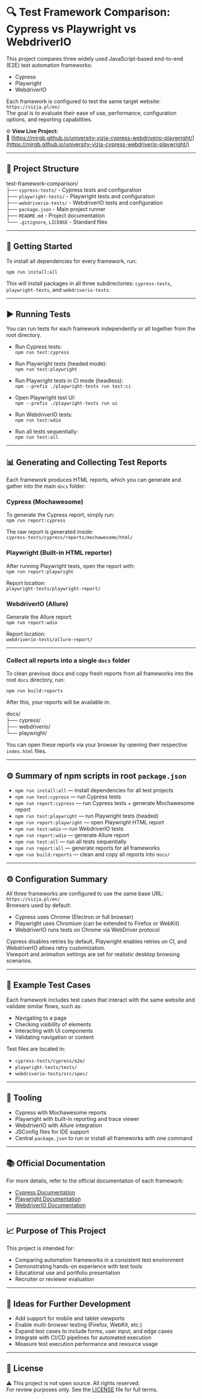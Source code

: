 # 🔍 Test Framework Comparison: Cypress vs Playwright vs WebdriverIO

This project compares three widely used JavaScript-based end-to-end (E2E) test automation frameworks:

- Cypress  
- Playwright  
- WebdriverIO  

Each framework is configured to test the same target website: `https://vizja.pl/en/`  
The goal is to evaluate their ease of use, performance, configuration options, and reporting capabilities.

🌐 **View Live Project:**  
🔗 [https://mirgb.github.io/university-vizja-cypress-webdriverio-playwright/](https://mirgb.github.io/university-vizja-cypress-webdriverio-playwright/)

---

## 📁 Project Structure

test-framework-comparison/  
├── `cypress-tests/`        - Cypress tests and configuration  
├── `playwright-tests/`     - Playwright tests and configuration  
├── `webdriverio-tests/`    - WebdriverIO tests and configuration  
├── `package.json`          - Main project runner  
├── `README.md`             - Project documentation  
└── `.gitignore`, `LICENSE` - Standard files  

---

## 🚀 Getting Started

To install all dependencies for every framework, run:

`npm run install:all`

This will install packages in all three subdirectories: `cypress-tests`, `playwright-tests`, and `webdriverio-tests`.

---

## ▶️ Running Tests

You can run tests for each framework independently or all together from the root directory.

- Run Cypress tests:  
  `npm run test:cypress`

- Run Playwright tests (headed mode):  
  `npm run test:playwright`

- Run Playwright tests in CI mode (headless):  
  `npm --prefix ./playwright-tests run test:ci`

- Open Playwright test UI:  
  `npm --prefix ./playwright-tests run ui`

- Run WebdriverIO tests:  
  `npm run test:wdio`

- Run all tests sequentially:  
  `npm run test:all`

---

## 📊 Generating and Collecting Test Reports

Each framework produces HTML reports, which you can generate and gather into the main `docs` folder:

### Cypress (Mochawesome)  
To generate the Cypress report, simply run:  
`npm run report:cypress`

The raw report is generated inside:  
`cypress-tests/cypress/reports/mochawesome/html/`

### Playwright (Built-in HTML reporter)  
After running Playwright tests, open the report with:  
`npm run report:playwright`

Report location:  
`playwright-tests/playwright-report/`

### WebdriverIO (Allure)  
Generate the Allure report:  
`npm run report:wdio`

Report location:  
`webdriverio-tests/allure-report/`

---

### Collect all reports into a single `docs` folder

To clean previous docs and copy fresh reports from all frameworks into the root `docs` directory, run:

`npm run build:reports`

After this, your reports will be available in:

docs/  
├── cypress/  
├── webdriverio/  
└── playwright/

You can open these reports via your browser by opening their respective `index.html` files.

---

## ⚙️ Summary of npm scripts in root `package.json`

- `npm run install:all` — install dependencies for all test projects  
- `npm run test:cypress` — run Cypress tests  
- `npm run report:cypress` — run Cypress tests + generate Mochawesome report  
- `npm run test:playwright` — run Playwright tests (headed)  
- `npm run report:playwright` — open Playwright HTML report  
- `npm run test:wdio` — run WebdriverIO tests  
- `npm run report:wdio` — generate Allure report  
- `npm run test:all` — run all tests sequentially  
- `npm run report:all` — generate reports for all frameworks  
- `npm run build:reports` — clean and copy all reports into `docs/`  

---

## ⚙️ Configuration Summary

All three frameworks are configured to use the same base URL: `https://vizja.pl/en/`  
Browsers used by default:

- Cypress uses Chrome (Electron or full browser)  
- Playwright uses Chromium (can be extended to Firefox or WebKit)  
- WebdriverIO runs tests on Chrome via WebDriver protocol  

Cypress disables retries by default, Playwright enables retries on CI, and WebdriverIO allows retry customization.  
Viewport and animation settings are set for realistic desktop browsing scenarios.

---

## 🧪 Example Test Cases

Each framework includes test cases that interact with the same website and validate similar flows, such as:

- Navigating to a page  
- Checking visibility of elements  
- Interacting with UI components  
- Validating navigation or content  

Test files are located in:

- `cypress-tests/cypress/e2e/`  
- `playwright-tests/tests/`  
- `webdriverio-tests/src/spec/`  

---

## 🧰 Tooling

- Cypress with Mochawesome reports  
- Playwright with built-in reporting and trace viewer  
- WebdriverIO with Allure integration  
- JSConfig files for IDE support  
- Central `package.json` to run or install all frameworks with one command

---

## 📚 Official Documentation

For more details, refer to the official documentation of each framework:

- [Cypress Documentation](https://docs.cypress.io)  
- [Playwright Documentation](https://playwright.dev/docs/intro)  
- [WebdriverIO Documentation](https://webdriver.io/docs/gettingstarted/)

---

## 📈 Purpose of This Project

This project is intended for:

- Comparing automation frameworks in a consistent test environment  
- Demonstrating hands-on experience with test tools  
- Educational use and portfolio presentation  
- Recruiter or reviewer evaluation  

---

## 🔧 Ideas for Further Development

- Add support for mobile and tablet viewports  
- Enable multi-browser testing (Firefox, WebKit, etc.)  
- Expand test cases to include forms, user input, and edge cases  
- Integrate with CI/CD pipelines for automated execution  
- Measure test execution performance and resource usage  

---

## 📄 License

⚠️ This project is not open source. All rights reserved.  
For review purposes only. See the [LICENSE](./LICENSE) file for full terms.
